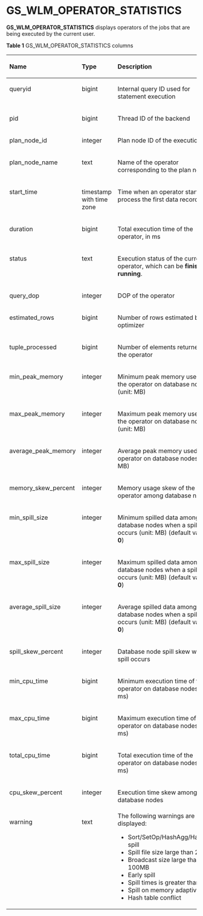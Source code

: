 # GS\_WLM\_OPERATOR\_STATISTICS<a name="EN-US_TOPIC_0242385921"></a>

**GS\_WLM\_OPERATOR\_STATISTICS**  displays operators of the jobs that are being executed by the current user.

**Table  1**  GS\_WLM\_OPERATOR\_STATISTICS columns

<a name="en-us_topic_0237122394_en-us_topic_0111176228_table75981925115018"></a>
<table><thead align="left"><tr id="en-us_topic_0237122394_en-us_topic_0111176228_row14599225175020"><th class="cellrowborder" valign="top" width="25.356435643564357%" id="mcps1.2.4.1.1"><p id="en-us_topic_0237122394_en-us_topic_0111176228_p1359922545010"><a name="en-us_topic_0237122394_en-us_topic_0111176228_p1359922545010"></a><a name="en-us_topic_0237122394_en-us_topic_0111176228_p1359922545010"></a>Name</p>
</th>
<th class="cellrowborder" valign="top" width="27.316831683168314%" id="mcps1.2.4.1.2"><p id="en-us_topic_0237122394_en-us_topic_0111176228_p3599182520502"><a name="en-us_topic_0237122394_en-us_topic_0111176228_p3599182520502"></a><a name="en-us_topic_0237122394_en-us_topic_0111176228_p3599182520502"></a>Type</p>
</th>
<th class="cellrowborder" valign="top" width="47.32673267326732%" id="mcps1.2.4.1.3"><p id="en-us_topic_0237122394_en-us_topic_0111176228_p175991225195015"><a name="en-us_topic_0237122394_en-us_topic_0111176228_p175991225195015"></a><a name="en-us_topic_0237122394_en-us_topic_0111176228_p175991225195015"></a>Description</p>
</th>
</tr>
</thead>
<tbody><tr id="en-us_topic_0237122394_en-us_topic_0111176228_row1059920251509"><td class="cellrowborder" valign="top" width="25.356435643564357%" headers="mcps1.2.4.1.1 "><p id="en-us_topic_0237122394_en-us_topic_0111176228_p2519314135114"><a name="en-us_topic_0237122394_en-us_topic_0111176228_p2519314135114"></a><a name="en-us_topic_0237122394_en-us_topic_0111176228_p2519314135114"></a>queryid</p>
</td>
<td class="cellrowborder" valign="top" width="27.316831683168314%" headers="mcps1.2.4.1.2 "><p id="en-us_topic_0237122394_en-us_topic_0111176228_p1651921418517"><a name="en-us_topic_0237122394_en-us_topic_0111176228_p1651921418517"></a><a name="en-us_topic_0237122394_en-us_topic_0111176228_p1651921418517"></a>bigint</p>
</td>
<td class="cellrowborder" valign="top" width="47.32673267326732%" headers="mcps1.2.4.1.3 "><p id="en-us_topic_0237122394_en-us_topic_0111176228_p4519141415115"><a name="en-us_topic_0237122394_en-us_topic_0111176228_p4519141415115"></a><a name="en-us_topic_0237122394_en-us_topic_0111176228_p4519141415115"></a>Internal query ID used for statement execution</p>
</td>
</tr>
<tr id="en-us_topic_0237122394_en-us_topic_0111176228_row135995251509"><td class="cellrowborder" valign="top" width="25.356435643564357%" headers="mcps1.2.4.1.1 "><p id="en-us_topic_0237122394_en-us_topic_0111176228_p14519914195120"><a name="en-us_topic_0237122394_en-us_topic_0111176228_p14519914195120"></a><a name="en-us_topic_0237122394_en-us_topic_0111176228_p14519914195120"></a>pid</p>
</td>
<td class="cellrowborder" valign="top" width="27.316831683168314%" headers="mcps1.2.4.1.2 "><p id="en-us_topic_0237122394_en-us_topic_0111176228_p1651971414515"><a name="en-us_topic_0237122394_en-us_topic_0111176228_p1651971414515"></a><a name="en-us_topic_0237122394_en-us_topic_0111176228_p1651971414515"></a>bigint</p>
</td>
<td class="cellrowborder" valign="top" width="47.32673267326732%" headers="mcps1.2.4.1.3 "><p id="en-us_topic_0237122394_en-us_topic_0111176228_p651921410511"><a name="en-us_topic_0237122394_en-us_topic_0111176228_p651921410511"></a><a name="en-us_topic_0237122394_en-us_topic_0111176228_p651921410511"></a>Thread ID of the backend</p>
</td>
</tr>
<tr id="en-us_topic_0237122394_en-us_topic_0111176228_row19600152510500"><td class="cellrowborder" valign="top" width="25.356435643564357%" headers="mcps1.2.4.1.1 "><p id="en-us_topic_0237122394_en-us_topic_0111176228_p85191414155117"><a name="en-us_topic_0237122394_en-us_topic_0111176228_p85191414155117"></a><a name="en-us_topic_0237122394_en-us_topic_0111176228_p85191414155117"></a>plan_node_id</p>
</td>
<td class="cellrowborder" valign="top" width="27.316831683168314%" headers="mcps1.2.4.1.2 "><p id="en-us_topic_0237122394_en-us_topic_0111176228_p1951991455112"><a name="en-us_topic_0237122394_en-us_topic_0111176228_p1951991455112"></a><a name="en-us_topic_0237122394_en-us_topic_0111176228_p1951991455112"></a>integer</p>
</td>
<td class="cellrowborder" valign="top" width="47.32673267326732%" headers="mcps1.2.4.1.3 "><p id="en-us_topic_0237122394_en-us_topic_0111176228_p3519101415516"><a name="en-us_topic_0237122394_en-us_topic_0111176228_p3519101415516"></a><a name="en-us_topic_0237122394_en-us_topic_0111176228_p3519101415516"></a>Plan node ID of the execution plan</p>
</td>
</tr>
<tr id="en-us_topic_0237122394_en-us_topic_0111176228_row8600162519508"><td class="cellrowborder" valign="top" width="25.356435643564357%" headers="mcps1.2.4.1.1 "><p id="en-us_topic_0237122394_en-us_topic_0111176228_p5519131418511"><a name="en-us_topic_0237122394_en-us_topic_0111176228_p5519131418511"></a><a name="en-us_topic_0237122394_en-us_topic_0111176228_p5519131418511"></a>plan_node_name</p>
</td>
<td class="cellrowborder" valign="top" width="27.316831683168314%" headers="mcps1.2.4.1.2 "><p id="en-us_topic_0237122394_en-us_topic_0111176228_p1951971455118"><a name="en-us_topic_0237122394_en-us_topic_0111176228_p1951971455118"></a><a name="en-us_topic_0237122394_en-us_topic_0111176228_p1951971455118"></a>text</p>
</td>
<td class="cellrowborder" valign="top" width="47.32673267326732%" headers="mcps1.2.4.1.3 "><p id="en-us_topic_0237122394_en-us_topic_0111176228_p1825284518537"><a name="en-us_topic_0237122394_en-us_topic_0111176228_p1825284518537"></a><a name="en-us_topic_0237122394_en-us_topic_0111176228_p1825284518537"></a>Name of the operator corresponding to the plan node ID</p>
</td>
</tr>
<tr id="en-us_topic_0237122394_en-us_topic_0111176228_row9600142519508"><td class="cellrowborder" valign="top" width="25.356435643564357%" headers="mcps1.2.4.1.1 "><p id="en-us_topic_0237122394_en-us_topic_0111176228_p10519171455119"><a name="en-us_topic_0237122394_en-us_topic_0111176228_p10519171455119"></a><a name="en-us_topic_0237122394_en-us_topic_0111176228_p10519171455119"></a>start_time</p>
</td>
<td class="cellrowborder" valign="top" width="27.316831683168314%" headers="mcps1.2.4.1.2 "><p id="en-us_topic_0237122394_en-us_topic_0111176228_p10519314105112"><a name="en-us_topic_0237122394_en-us_topic_0111176228_p10519314105112"></a><a name="en-us_topic_0237122394_en-us_topic_0111176228_p10519314105112"></a>timestamp with time zone</p>
</td>
<td class="cellrowborder" valign="top" width="47.32673267326732%" headers="mcps1.2.4.1.3 "><p id="en-us_topic_0237122394_en-us_topic_0111176228_p751971405113"><a name="en-us_topic_0237122394_en-us_topic_0111176228_p751971405113"></a><a name="en-us_topic_0237122394_en-us_topic_0111176228_p751971405113"></a>Time when an operator starts to process the first data record</p>
</td>
</tr>
<tr id="en-us_topic_0237122394_en-us_topic_0111176228_row5600025155011"><td class="cellrowborder" valign="top" width="25.356435643564357%" headers="mcps1.2.4.1.1 "><p id="en-us_topic_0237122394_en-us_topic_0111176228_p7519141412514"><a name="en-us_topic_0237122394_en-us_topic_0111176228_p7519141412514"></a><a name="en-us_topic_0237122394_en-us_topic_0111176228_p7519141412514"></a>duration</p>
</td>
<td class="cellrowborder" valign="top" width="27.316831683168314%" headers="mcps1.2.4.1.2 "><p id="en-us_topic_0237122394_en-us_topic_0111176228_p205191014155120"><a name="en-us_topic_0237122394_en-us_topic_0111176228_p205191014155120"></a><a name="en-us_topic_0237122394_en-us_topic_0111176228_p205191014155120"></a>bigint</p>
</td>
<td class="cellrowborder" valign="top" width="47.32673267326732%" headers="mcps1.2.4.1.3 "><p id="en-us_topic_0237122394_en-us_topic_0111176228_p1451971495114"><a name="en-us_topic_0237122394_en-us_topic_0111176228_p1451971495114"></a><a name="en-us_topic_0237122394_en-us_topic_0111176228_p1451971495114"></a>Total execution time of the operator, in ms</p>
</td>
</tr>
<tr id="en-us_topic_0237122394_en-us_topic_0111176228_row104162389916"><td class="cellrowborder" valign="top" width="25.356435643564357%" headers="mcps1.2.4.1.1 "><p id="en-us_topic_0237122394_en-us_topic_0111176228_p14171438299"><a name="en-us_topic_0237122394_en-us_topic_0111176228_p14171438299"></a><a name="en-us_topic_0237122394_en-us_topic_0111176228_p14171438299"></a>status</p>
</td>
<td class="cellrowborder" valign="top" width="27.316831683168314%" headers="mcps1.2.4.1.2 "><p id="en-us_topic_0237122394_en-us_topic_0111176228_p8417938495"><a name="en-us_topic_0237122394_en-us_topic_0111176228_p8417938495"></a><a name="en-us_topic_0237122394_en-us_topic_0111176228_p8417938495"></a>text</p>
</td>
<td class="cellrowborder" valign="top" width="47.32673267326732%" headers="mcps1.2.4.1.3 "><p id="en-us_topic_0237122394_en-us_topic_0111176228_p17417183815913"><a name="en-us_topic_0237122394_en-us_topic_0111176228_p17417183815913"></a><a name="en-us_topic_0237122394_en-us_topic_0111176228_p17417183815913"></a>Execution status of the current operator, which can be <strong id="en-us_topic_0237122394_b842352706223011"><a name="en-us_topic_0237122394_b842352706223011"></a><a name="en-us_topic_0237122394_b842352706223011"></a>finished</strong> or <strong id="en-us_topic_0237122394_b842352706223016"><a name="en-us_topic_0237122394_b842352706223016"></a><a name="en-us_topic_0237122394_b842352706223016"></a>running</strong>.</p>
</td>
</tr>
<tr id="en-us_topic_0237122394_en-us_topic_0111176228_row8600182517502"><td class="cellrowborder" valign="top" width="25.356435643564357%" headers="mcps1.2.4.1.1 "><p id="en-us_topic_0237122394_en-us_topic_0111176228_p1451911141518"><a name="en-us_topic_0237122394_en-us_topic_0111176228_p1451911141518"></a><a name="en-us_topic_0237122394_en-us_topic_0111176228_p1451911141518"></a>query_dop</p>
</td>
<td class="cellrowborder" valign="top" width="27.316831683168314%" headers="mcps1.2.4.1.2 "><p id="en-us_topic_0237122394_en-us_topic_0111176228_p7519514155119"><a name="en-us_topic_0237122394_en-us_topic_0111176228_p7519514155119"></a><a name="en-us_topic_0237122394_en-us_topic_0111176228_p7519514155119"></a>integer</p>
</td>
<td class="cellrowborder" valign="top" width="47.32673267326732%" headers="mcps1.2.4.1.3 "><p id="en-us_topic_0237122394_en-us_topic_0111176228_p8519111485115"><a name="en-us_topic_0237122394_en-us_topic_0111176228_p8519111485115"></a><a name="en-us_topic_0237122394_en-us_topic_0111176228_p8519111485115"></a>DOP of the operator</p>
</td>
</tr>
<tr id="en-us_topic_0237122394_en-us_topic_0111176228_row5600142555015"><td class="cellrowborder" valign="top" width="25.356435643564357%" headers="mcps1.2.4.1.1 "><p id="en-us_topic_0237122394_en-us_topic_0111176228_p1151971405113"><a name="en-us_topic_0237122394_en-us_topic_0111176228_p1151971405113"></a><a name="en-us_topic_0237122394_en-us_topic_0111176228_p1151971405113"></a>estimated_rows</p>
</td>
<td class="cellrowborder" valign="top" width="27.316831683168314%" headers="mcps1.2.4.1.2 "><p id="en-us_topic_0237122394_en-us_topic_0111176228_p65191314155115"><a name="en-us_topic_0237122394_en-us_topic_0111176228_p65191314155115"></a><a name="en-us_topic_0237122394_en-us_topic_0111176228_p65191314155115"></a>bigint</p>
</td>
<td class="cellrowborder" valign="top" width="47.32673267326732%" headers="mcps1.2.4.1.3 "><p id="en-us_topic_0237122394_en-us_topic_0111176228_p15519101411512"><a name="en-us_topic_0237122394_en-us_topic_0111176228_p15519101411512"></a><a name="en-us_topic_0237122394_en-us_topic_0111176228_p15519101411512"></a>Number of rows estimated by the optimizer</p>
</td>
</tr>
<tr id="en-us_topic_0237122394_en-us_topic_0111176228_row1060022565012"><td class="cellrowborder" valign="top" width="25.356435643564357%" headers="mcps1.2.4.1.1 "><p id="en-us_topic_0237122394_en-us_topic_0111176228_p4519181485114"><a name="en-us_topic_0237122394_en-us_topic_0111176228_p4519181485114"></a><a name="en-us_topic_0237122394_en-us_topic_0111176228_p4519181485114"></a>tuple_processed</p>
</td>
<td class="cellrowborder" valign="top" width="27.316831683168314%" headers="mcps1.2.4.1.2 "><p id="en-us_topic_0237122394_en-us_topic_0111176228_p2519121416514"><a name="en-us_topic_0237122394_en-us_topic_0111176228_p2519121416514"></a><a name="en-us_topic_0237122394_en-us_topic_0111176228_p2519121416514"></a>bigint</p>
</td>
<td class="cellrowborder" valign="top" width="47.32673267326732%" headers="mcps1.2.4.1.3 "><p id="en-us_topic_0237122394_en-us_topic_0111176228_p55195145519"><a name="en-us_topic_0237122394_en-us_topic_0111176228_p55195145519"></a><a name="en-us_topic_0237122394_en-us_topic_0111176228_p55195145519"></a>Number of elements returned by the operator</p>
</td>
</tr>
<tr id="en-us_topic_0237122394_en-us_topic_0111176228_row160019255501"><td class="cellrowborder" valign="top" width="25.356435643564357%" headers="mcps1.2.4.1.1 "><p id="en-us_topic_0237122394_en-us_topic_0111176228_p45193142511"><a name="en-us_topic_0237122394_en-us_topic_0111176228_p45193142511"></a><a name="en-us_topic_0237122394_en-us_topic_0111176228_p45193142511"></a>min_peak_memory</p>
</td>
<td class="cellrowborder" valign="top" width="27.316831683168314%" headers="mcps1.2.4.1.2 "><p id="en-us_topic_0237122394_en-us_topic_0111176228_p8519151410510"><a name="en-us_topic_0237122394_en-us_topic_0111176228_p8519151410510"></a><a name="en-us_topic_0237122394_en-us_topic_0111176228_p8519151410510"></a>integer</p>
</td>
<td class="cellrowborder" valign="top" width="47.32673267326732%" headers="mcps1.2.4.1.3 "><p id="p7989141472115"><a name="p7989141472115"></a><a name="p7989141472115"></a>Minimum peak memory used by the operator on database nodes (unit: MB)</p>
</td>
</tr>
<tr id="en-us_topic_0237122394_en-us_topic_0111176228_row560118255504"><td class="cellrowborder" valign="top" width="25.356435643564357%" headers="mcps1.2.4.1.1 "><p id="en-us_topic_0237122394_en-us_topic_0111176228_p1519121413516"><a name="en-us_topic_0237122394_en-us_topic_0111176228_p1519121413516"></a><a name="en-us_topic_0237122394_en-us_topic_0111176228_p1519121413516"></a>max_peak_memory</p>
</td>
<td class="cellrowborder" valign="top" width="27.316831683168314%" headers="mcps1.2.4.1.2 "><p id="en-us_topic_0237122394_en-us_topic_0111176228_p1751916147515"><a name="en-us_topic_0237122394_en-us_topic_0111176228_p1751916147515"></a><a name="en-us_topic_0237122394_en-us_topic_0111176228_p1751916147515"></a>integer</p>
</td>
<td class="cellrowborder" valign="top" width="47.32673267326732%" headers="mcps1.2.4.1.3 "><p id="en-us_topic_0237122394_en-us_topic_0111176228_p85191314135116"><a name="en-us_topic_0237122394_en-us_topic_0111176228_p85191314135116"></a><a name="en-us_topic_0237122394_en-us_topic_0111176228_p85191314135116"></a>Maximum peak memory used by the operator on database nodes (unit: MB)</p>
</td>
</tr>
<tr id="en-us_topic_0237122394_en-us_topic_0111176228_row5601125145017"><td class="cellrowborder" valign="top" width="25.356435643564357%" headers="mcps1.2.4.1.1 "><p id="en-us_topic_0237122394_en-us_topic_0111176228_p1252010141514"><a name="en-us_topic_0237122394_en-us_topic_0111176228_p1252010141514"></a><a name="en-us_topic_0237122394_en-us_topic_0111176228_p1252010141514"></a>average_peak_memory</p>
</td>
<td class="cellrowborder" valign="top" width="27.316831683168314%" headers="mcps1.2.4.1.2 "><p id="en-us_topic_0237122394_en-us_topic_0111176228_p3520171413517"><a name="en-us_topic_0237122394_en-us_topic_0111176228_p3520171413517"></a><a name="en-us_topic_0237122394_en-us_topic_0111176228_p3520171413517"></a>integer</p>
</td>
<td class="cellrowborder" valign="top" width="47.32673267326732%" headers="mcps1.2.4.1.3 "><p id="en-us_topic_0237122394_en-us_topic_0111176228_p15520161445117"><a name="en-us_topic_0237122394_en-us_topic_0111176228_p15520161445117"></a><a name="en-us_topic_0237122394_en-us_topic_0111176228_p15520161445117"></a>Average peak memory used by the operator on database nodes (unit: MB)</p>
</td>
</tr>
<tr id="en-us_topic_0237122394_en-us_topic_0111176228_row2601625135011"><td class="cellrowborder" valign="top" width="25.356435643564357%" headers="mcps1.2.4.1.1 "><p id="en-us_topic_0237122394_en-us_topic_0111176228_p162135421546"><a name="en-us_topic_0237122394_en-us_topic_0111176228_p162135421546"></a><a name="en-us_topic_0237122394_en-us_topic_0111176228_p162135421546"></a>memory_skew_percent</p>
</td>
<td class="cellrowborder" valign="top" width="27.316831683168314%" headers="mcps1.2.4.1.2 "><p id="en-us_topic_0237122394_en-us_topic_0111176228_p02131442948"><a name="en-us_topic_0237122394_en-us_topic_0111176228_p02131442948"></a><a name="en-us_topic_0237122394_en-us_topic_0111176228_p02131442948"></a>integer</p>
</td>
<td class="cellrowborder" valign="top" width="47.32673267326732%" headers="mcps1.2.4.1.3 "><p id="en-us_topic_0237122394_en-us_topic_0111176228_p1721315421243"><a name="en-us_topic_0237122394_en-us_topic_0111176228_p1721315421243"></a><a name="en-us_topic_0237122394_en-us_topic_0111176228_p1721315421243"></a>Memory usage skew of the operator among <span id="text788915149100"><a name="text788915149100"></a><a name="text788915149100"></a>database nodes</span></p>
</td>
</tr>
<tr id="en-us_topic_0237122394_en-us_topic_0111176228_row1360122595016"><td class="cellrowborder" valign="top" width="25.356435643564357%" headers="mcps1.2.4.1.1 "><p id="en-us_topic_0237122394_en-us_topic_0111176228_p1752031425113"><a name="en-us_topic_0237122394_en-us_topic_0111176228_p1752031425113"></a><a name="en-us_topic_0237122394_en-us_topic_0111176228_p1752031425113"></a>min_spill_size</p>
</td>
<td class="cellrowborder" valign="top" width="27.316831683168314%" headers="mcps1.2.4.1.2 "><p id="en-us_topic_0237122394_en-us_topic_0111176228_p952021419512"><a name="en-us_topic_0237122394_en-us_topic_0111176228_p952021419512"></a><a name="en-us_topic_0237122394_en-us_topic_0111176228_p952021419512"></a>integer</p>
</td>
<td class="cellrowborder" valign="top" width="47.32673267326732%" headers="mcps1.2.4.1.3 "><p id="en-us_topic_0237122394_en-us_topic_0111176228_p752071475115"><a name="en-us_topic_0237122394_en-us_topic_0111176228_p752071475115"></a><a name="en-us_topic_0237122394_en-us_topic_0111176228_p752071475115"></a>Minimum spilled data among database nodes when a spill occurs (unit: MB) (default value: <strong id="b87441816101011"><a name="b87441816101011"></a><a name="b87441816101011"></a>0</strong>)</p>
</td>
</tr>
<tr id="en-us_topic_0237122394_en-us_topic_0111176228_row196011125165015"><td class="cellrowborder" valign="top" width="25.356435643564357%" headers="mcps1.2.4.1.1 "><p id="en-us_topic_0237122394_en-us_topic_0111176228_p1952021418517"><a name="en-us_topic_0237122394_en-us_topic_0111176228_p1952021418517"></a><a name="en-us_topic_0237122394_en-us_topic_0111176228_p1952021418517"></a>max_spill_size</p>
</td>
<td class="cellrowborder" valign="top" width="27.316831683168314%" headers="mcps1.2.4.1.2 "><p id="en-us_topic_0237122394_en-us_topic_0111176228_p1452018144513"><a name="en-us_topic_0237122394_en-us_topic_0111176228_p1452018144513"></a><a name="en-us_topic_0237122394_en-us_topic_0111176228_p1452018144513"></a>integer</p>
</td>
<td class="cellrowborder" valign="top" width="47.32673267326732%" headers="mcps1.2.4.1.3 "><p id="en-us_topic_0237122394_en-us_topic_0111176228_p185201314115112"><a name="en-us_topic_0237122394_en-us_topic_0111176228_p185201314115112"></a><a name="en-us_topic_0237122394_en-us_topic_0111176228_p185201314115112"></a>Maximum spilled data among database nodes when a spill occurs (unit: MB) (default value: <strong id="b1540811811015"><a name="b1540811811015"></a><a name="b1540811811015"></a>0</strong>)</p>
</td>
</tr>
<tr id="en-us_topic_0237122394_en-us_topic_0111176228_row14601192513507"><td class="cellrowborder" valign="top" width="25.356435643564357%" headers="mcps1.2.4.1.1 "><p id="en-us_topic_0237122394_en-us_topic_0111176228_p1352081445118"><a name="en-us_topic_0237122394_en-us_topic_0111176228_p1352081445118"></a><a name="en-us_topic_0237122394_en-us_topic_0111176228_p1352081445118"></a>average_spill_size</p>
</td>
<td class="cellrowborder" valign="top" width="27.316831683168314%" headers="mcps1.2.4.1.2 "><p id="en-us_topic_0237122394_en-us_topic_0111176228_p752061414517"><a name="en-us_topic_0237122394_en-us_topic_0111176228_p752061414517"></a><a name="en-us_topic_0237122394_en-us_topic_0111176228_p752061414517"></a>integer</p>
</td>
<td class="cellrowborder" valign="top" width="47.32673267326732%" headers="mcps1.2.4.1.3 "><p id="en-us_topic_0237122394_en-us_topic_0111176228_p155201514155118"><a name="en-us_topic_0237122394_en-us_topic_0111176228_p155201514155118"></a><a name="en-us_topic_0237122394_en-us_topic_0111176228_p155201514155118"></a>Average spilled data among database nodes when a spill occurs (unit: MB) (default value: <strong id="b18880122181018"><a name="b18880122181018"></a><a name="b18880122181018"></a>0</strong>)</p>
</td>
</tr>
<tr id="en-us_topic_0237122394_en-us_topic_0111176228_row1660112535017"><td class="cellrowborder" valign="top" width="25.356435643564357%" headers="mcps1.2.4.1.1 "><p id="en-us_topic_0237122394_en-us_topic_0111176228_p19520161411513"><a name="en-us_topic_0237122394_en-us_topic_0111176228_p19520161411513"></a><a name="en-us_topic_0237122394_en-us_topic_0111176228_p19520161411513"></a>spill_skew_percent</p>
</td>
<td class="cellrowborder" valign="top" width="27.316831683168314%" headers="mcps1.2.4.1.2 "><p id="en-us_topic_0237122394_en-us_topic_0111176228_p85201141517"><a name="en-us_topic_0237122394_en-us_topic_0111176228_p85201141517"></a><a name="en-us_topic_0237122394_en-us_topic_0111176228_p85201141517"></a>integer</p>
</td>
<td class="cellrowborder" valign="top" width="47.32673267326732%" headers="mcps1.2.4.1.3 "><p id="en-us_topic_0237122394_en-us_topic_0111176228_p1520131411519"><a name="en-us_topic_0237122394_en-us_topic_0111176228_p1520131411519"></a><a name="en-us_topic_0237122394_en-us_topic_0111176228_p1520131411519"></a>Database node spill skew when a spill occurs</p>
</td>
</tr>
<tr id="en-us_topic_0237122394_en-us_topic_0111176228_row1960212555014"><td class="cellrowborder" valign="top" width="25.356435643564357%" headers="mcps1.2.4.1.1 "><p id="en-us_topic_0237122394_en-us_topic_0111176228_p1052071445117"><a name="en-us_topic_0237122394_en-us_topic_0111176228_p1052071445117"></a><a name="en-us_topic_0237122394_en-us_topic_0111176228_p1052071445117"></a>min_cpu_time</p>
</td>
<td class="cellrowborder" valign="top" width="27.316831683168314%" headers="mcps1.2.4.1.2 "><p id="en-us_topic_0237122394_en-us_topic_0111176228_p145200142510"><a name="en-us_topic_0237122394_en-us_topic_0111176228_p145200142510"></a><a name="en-us_topic_0237122394_en-us_topic_0111176228_p145200142510"></a>bigint</p>
</td>
<td class="cellrowborder" valign="top" width="47.32673267326732%" headers="mcps1.2.4.1.3 "><p id="en-us_topic_0237122394_en-us_topic_0111176228_p185204140516"><a name="en-us_topic_0237122394_en-us_topic_0111176228_p185204140516"></a><a name="en-us_topic_0237122394_en-us_topic_0111176228_p185204140516"></a>Minimum execution time of the operator on database nodes (unit: ms)</p>
</td>
</tr>
<tr id="en-us_topic_0237122394_en-us_topic_0111176228_row560262535019"><td class="cellrowborder" valign="top" width="25.356435643564357%" headers="mcps1.2.4.1.1 "><p id="en-us_topic_0237122394_en-us_topic_0111176228_p752019149519"><a name="en-us_topic_0237122394_en-us_topic_0111176228_p752019149519"></a><a name="en-us_topic_0237122394_en-us_topic_0111176228_p752019149519"></a>max_cpu_time</p>
</td>
<td class="cellrowborder" valign="top" width="27.316831683168314%" headers="mcps1.2.4.1.2 "><p id="en-us_topic_0237122394_en-us_topic_0111176228_p17520614165111"><a name="en-us_topic_0237122394_en-us_topic_0111176228_p17520614165111"></a><a name="en-us_topic_0237122394_en-us_topic_0111176228_p17520614165111"></a>bigint</p>
</td>
<td class="cellrowborder" valign="top" width="47.32673267326732%" headers="mcps1.2.4.1.3 "><p id="en-us_topic_0237122394_en-us_topic_0111176228_p65207145515"><a name="en-us_topic_0237122394_en-us_topic_0111176228_p65207145515"></a><a name="en-us_topic_0237122394_en-us_topic_0111176228_p65207145515"></a>Maximum execution time of the operator on database nodes (unit: ms)</p>
</td>
</tr>
<tr id="en-us_topic_0237122394_en-us_topic_0111176228_row4602425135011"><td class="cellrowborder" valign="top" width="25.356435643564357%" headers="mcps1.2.4.1.1 "><p id="en-us_topic_0237122394_en-us_topic_0111176228_p13520181445118"><a name="en-us_topic_0237122394_en-us_topic_0111176228_p13520181445118"></a><a name="en-us_topic_0237122394_en-us_topic_0111176228_p13520181445118"></a>total_cpu_time</p>
</td>
<td class="cellrowborder" valign="top" width="27.316831683168314%" headers="mcps1.2.4.1.2 "><p id="en-us_topic_0237122394_en-us_topic_0111176228_p1852061414513"><a name="en-us_topic_0237122394_en-us_topic_0111176228_p1852061414513"></a><a name="en-us_topic_0237122394_en-us_topic_0111176228_p1852061414513"></a>bigint</p>
</td>
<td class="cellrowborder" valign="top" width="47.32673267326732%" headers="mcps1.2.4.1.3 "><p id="en-us_topic_0237122394_en-us_topic_0111176228_p1452031415113"><a name="en-us_topic_0237122394_en-us_topic_0111176228_p1452031415113"></a><a name="en-us_topic_0237122394_en-us_topic_0111176228_p1452031415113"></a>Total execution time of the operator on database nodes (unit: ms)</p>
</td>
</tr>
<tr id="en-us_topic_0237122394_en-us_topic_0111176228_row1060252515011"><td class="cellrowborder" valign="top" width="25.356435643564357%" headers="mcps1.2.4.1.1 "><p id="en-us_topic_0237122394_en-us_topic_0111176228_p12520111475115"><a name="en-us_topic_0237122394_en-us_topic_0111176228_p12520111475115"></a><a name="en-us_topic_0237122394_en-us_topic_0111176228_p12520111475115"></a>cpu_skew_percent</p>
</td>
<td class="cellrowborder" valign="top" width="27.316831683168314%" headers="mcps1.2.4.1.2 "><p id="en-us_topic_0237122394_en-us_topic_0111176228_p1452061412511"><a name="en-us_topic_0237122394_en-us_topic_0111176228_p1452061412511"></a><a name="en-us_topic_0237122394_en-us_topic_0111176228_p1452061412511"></a>integer</p>
</td>
<td class="cellrowborder" valign="top" width="47.32673267326732%" headers="mcps1.2.4.1.3 "><p id="en-us_topic_0237122394_en-us_topic_0111176228_p3520111414515"><a name="en-us_topic_0237122394_en-us_topic_0111176228_p3520111414515"></a><a name="en-us_topic_0237122394_en-us_topic_0111176228_p3520111414515"></a>Execution time skew among database nodes</p>
</td>
</tr>
<tr id="en-us_topic_0237122394_en-us_topic_0111176228_row760232565014"><td class="cellrowborder" valign="top" width="25.356435643564357%" headers="mcps1.2.4.1.1 "><p id="en-us_topic_0237122394_en-us_topic_0111176228_p6520181475113"><a name="en-us_topic_0237122394_en-us_topic_0111176228_p6520181475113"></a><a name="en-us_topic_0237122394_en-us_topic_0111176228_p6520181475113"></a>warning</p>
</td>
<td class="cellrowborder" valign="top" width="27.316831683168314%" headers="mcps1.2.4.1.2 "><p id="en-us_topic_0237122394_en-us_topic_0111176228_p155201314115112"><a name="en-us_topic_0237122394_en-us_topic_0111176228_p155201314115112"></a><a name="en-us_topic_0237122394_en-us_topic_0111176228_p155201314115112"></a>text</p>
</td>
<td class="cellrowborder" valign="top" width="47.32673267326732%" headers="mcps1.2.4.1.3 "><div class="p" id="en-us_topic_0237122394_en-us_topic_0111176228_p11224156122713"><a name="en-us_topic_0237122394_en-us_topic_0111176228_p11224156122713"></a><a name="en-us_topic_0237122394_en-us_topic_0111176228_p11224156122713"></a>The following warnings are displayed:<a name="en-us_topic_0237122394_ul529444218174"></a><a name="en-us_topic_0237122394_ul529444218174"></a><ul id="en-us_topic_0237122394_ul529444218174"><li>Sort/SetOp/HashAgg/HashJoin spill</li><li>Spill file size large than 256MB</li><li>Broadcast size large than 100MB</li><li>Early spill</li><li>Spill times is greater than 3</li><li>Spill on memory adaptive</li><li>Hash table conflict</li></ul>
</div>
</td>
</tr>
</tbody>
</table>


